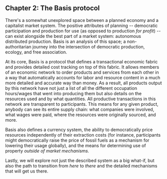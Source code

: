 ## Chapter 2: The Basis protocol

There's a somewhat unexplored space between a planned economy and a capitalist market system. The positive attributes of planning -- democratic participation and production for use (as opposed to production *for profit*) -- can exist alongside the best part of a market system: autonomous distributed production. Basis is an analysis of this space; a non-authoritarian journey into the intersection of democratic production, ecology, and free association.

At its core, Basis is a protocol that defines a transactional economic fabric and provides detailed cost tracking on top of this fabric. It allows members of an economic network to order products and services from each other in a way that automatically accounts for labor and resource content in a much more detailed and accurate way than money. As a result, all products output by this network have not just a list of all the different occupation hours/wages that went into producing them but also details on the resources used and by what quantities. All productive transactions in this network are transparent to participants. This means for any given product, anybody can see its entire supply chain: what companies were involved, what wages were paid, where the resources were originally sourced, and more.

Basis also defines a currency system, the ability to democratically price resources independently of their extraction costs (for instance, participants might democratically raise the price of fossil fuels as a mechanism for lowering their usage globally), and the means for determining use of property *outside of market mechanisms.*

Lastly, we will explore not just the described system as a big what-if, but also the path to transition from *here* to *there* and the detailed mechanisms that will get us there.

